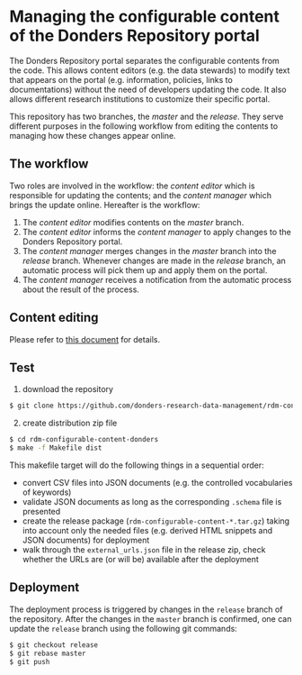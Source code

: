 # Managing the configurable content of the Donders Repository portal

The Donders Repository portal separates the configurable contents from the code. This allows content editors (e.g. the data stewards) to modify text that appears on the portal (e.g. information, policies, links to documentations) without the need of developers updating the code. It also allows different research institutions to customize their specific portal.

This repository has two branches, the _master_ and the _release_.  They serve different purposes in the following workflow from editing the contents to managing how these changes appear online.

## The workflow

Two roles are involved in the workflow: the _content editor_ which is responsible for updating the contents; and the _content manager_ which brings the update online.  Hereafter is the workflow:

1. The _content editor_ modifies contents on the _master_ branch.
1. The _content editor_ informs the _content manager_ to apply changes to the Donders Repository portal.
1. The _content manager_ merges changes in the _master_ branch into the _release_ branch.  Whenever changes are made in the _release_ branch, an automatic process will pick them up and apply them on the portal.
1. The _content manager_ receives a notification from the automatic process about the result of the process.

## Content editing

Please refer to [this document](edit_configurable_content.md) for details.

## Test

1. download the repository

  ```bash
  $ git clone https://github.com/donders-research-data-management/rdm-configurable-content-donders
  ```

2. create distribution zip file

  ```bash
  $ cd rdm-configurable-content-donders
  $ make -f Makefile dist
  ```

  This makefile target will do the following things in a sequential order:

  - convert CSV files into JSON documents (e.g. the controlled vocabularies of keywords)
  - validate JSON documents as long as the corresponding `.schema` file is presented
  - create the release package (`rdm-configurable-content-*.tar.gz`) taking into account only the needed files (e.g. derived HTML snippets and JSON documents) for deployment
  - walk through the `external_urls.json` file in the release zip, check whether the URLs are (or will be) available after the deployment

## Deployment

The deployment process is triggered by changes in the `release` branch of the repository. After the changes in the `master` branch is confirmed, one can update the `release` branch using the following git commands:

```bash
$ git checkout release
$ git rebase master
$ git push
```

